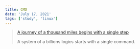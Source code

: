 ```yaml
---
title: CMD
date: 'July 17, 2021'
tags: ['study', 'linux']
---
```


> [A journey of a thousand miles begins with a single step](https://en.wikipedia.org/wiki/A_journey_of_a_thousand_miles_begins_with_a_single_step)
>
> A system of a billions logics starts with a single command.
